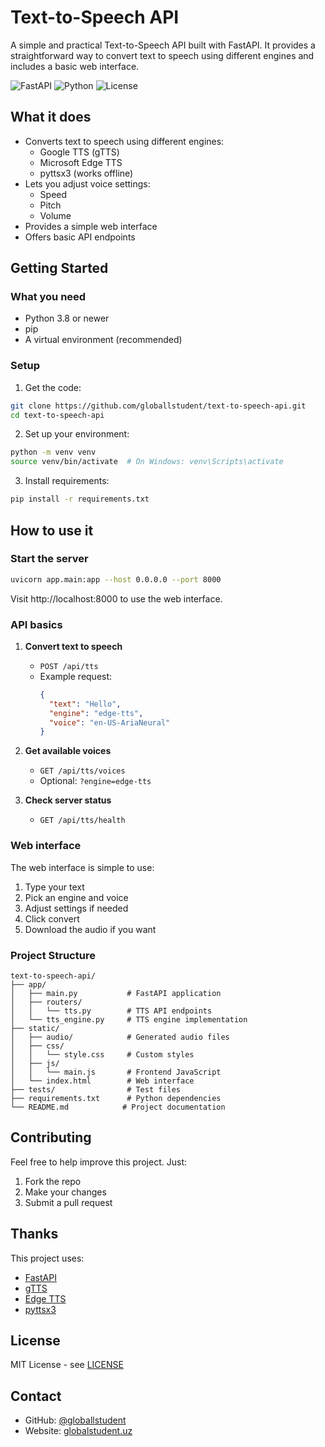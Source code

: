 # Text-to-Speech API

A simple and practical Text-to-Speech API built with FastAPI. It provides a straightforward way to convert text to speech using different engines and includes a basic web interface.

![FastAPI](https://img.shields.io/badge/FastAPI-009688?style=for-the-badge&logo=fastapi&logoColor=white)
![Python](https://img.shields.io/badge/Python-3.8%2B-blue?style=for-the-badge&logo=python&logoColor=white)
![License](https://img.shields.io/badge/License-MIT-green?style=for-the-badge)

## What it does

- Converts text to speech using different engines:
  - Google TTS (gTTS)
  - Microsoft Edge TTS
  - pyttsx3 (works offline)
- Lets you adjust voice settings:
  - Speed
  - Pitch
  - Volume
- Provides a simple web interface
- Offers basic API endpoints

## Getting Started

### What you need

- Python 3.8 or newer
- pip
- A virtual environment (recommended)

### Setup

1. Get the code:
```bash
git clone https://github.com/globallstudent/text-to-speech-api.git
cd text-to-speech-api
```

2. Set up your environment:
```bash
python -m venv venv
source venv/bin/activate  # On Windows: venv\Scripts\activate
```

3. Install requirements:
```bash
pip install -r requirements.txt
```

## How to use it

### Start the server

```bash
uvicorn app.main:app --host 0.0.0.0 --port 8000
```

Visit http://localhost:8000 to use the web interface.

### API basics

1. **Convert text to speech**
   - `POST /api/tts`
   - Example request:
     ```json
     {
       "text": "Hello",
       "engine": "edge-tts",
       "voice": "en-US-AriaNeural"
     }
     ```

2. **Get available voices**
   - `GET /api/tts/voices`
   - Optional: `?engine=edge-tts`

3. **Check server status**
   - `GET /api/tts/health`

### Web interface

The web interface is simple to use:
1. Type your text
2. Pick an engine and voice
3. Adjust settings if needed
4. Click convert
5. Download the audio if you want

### Project Structure
```
text-to-speech-api/
├── app/
│   ├── main.py           # FastAPI application
│   ├── routers/
│   │   └── tts.py        # TTS API endpoints
│   └── tts_engine.py     # TTS engine implementation
├── static/
│   ├── audio/            # Generated audio files
│   ├── css/
│   │   └── style.css     # Custom styles
│   ├── js/
│   │   └── main.js       # Frontend JavaScript
│   └── index.html        # Web interface
├── tests/                # Test files
├── requirements.txt      # Python dependencies
└── README.md            # Project documentation
```

## Contributing

Feel free to help improve this project. Just:
1. Fork the repo
2. Make your changes
3. Submit a pull request

## Thanks

This project uses:
- [FastAPI](https://fastapi.tiangolo.com/)
- [gTTS](https://gtts.readthedocs.io/)
- [Edge TTS](https://github.com/rany2/edge-tts)
- [pyttsx3](https://pyttsx3.readthedocs.io/)

## License

MIT License - see [LICENSE](LICENSE)

## Contact

- GitHub: [@globallstudent](https://github.com/globallstudent)
- Website: [globalstudent.uz](https://globalstudent.uz)